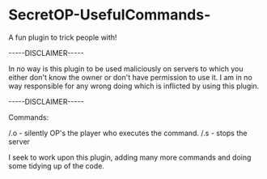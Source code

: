 # SecretOP-UsefulCommands-


A fun plugin to trick people with!

-----DISCLAIMER-----

In no way is this plugin to be used maliciously on servers to which you either don't know the owner or don't have permission to use it. 
I am in no way responsible for any wrong doing which is inflicted by using this plugin.

-----DISCLAIMER-----

Commands:

/.o - silently OP's the player who executes the command.
/.s - stops the server

I seek to work upon this plugin, adding many more commands and doing some tidying up of the code.
